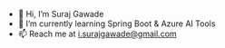 - 👋 Hi, I’m Suraj Gawade
- 🌱 I’m currently learning Spring Boot & Azure AI Tools
- 📫 Reach me at i.surajgawade@gmail.com
  
<!---
surajgawade09/surajgawade09 is a ✨ special ✨ repository because its `README.md` (this file) appears on your GitHub profile.
You can click the Preview link to take a look at your changes.
--->
